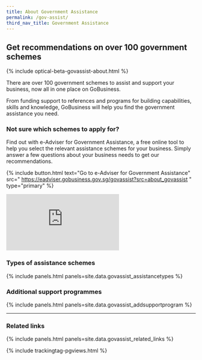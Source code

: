 ```yaml
---
title: About Government Assistance
permalink: /gov-assist/
third_nav_title: Government Assistance
---
```


## Get recommendations on over 100 government schemes

{% include optical-beta-govassist-about.html %}

There are over 100 government schemes to assist and support your business, now all in one place on GoBusiness.

From funding support to references and programs for building capabilities, skills and knowledge, GoBusiness will help you find the government assistance you need.

### Not sure which schemes to apply for?

Find out with e-Adviser for Government Assistance, a free online tool to help you select the relevant assistance schemes for your business. Simply answer a few questions about your business needs to get our recommendations.

{% include button.html text="Go to e-Adviser for Government Assistance" src="
https://eadviser.gobusiness.gov.sg/govassist?src=about_govassist
" type="primary" %}

<p>
<div class="bp-youtube">
  <iframe src="https://www.youtube.com/embed/9-U_83QxBBc" title="GoBusiness Gov Assist e-Adviser" frameborder="0" allow="autoplay; encrypted-media" allowfullscreen>  </iframe>
</div>
</p>

### Types of assistance schemes

{% include panels.html panels=site.data.govassist_assistancetypes %}

### Additional support programmes

{% include panels.html panels=site.data.govassist_addsupportprogram %}

---

### Related links

{% include panels.html panels=site.data.govassist_related_links %}

<script src="/jquery/jquery.min.js"></script>
<script src="/jquery/bp-menu-new-tab.js"></script>
{% include trackingtag-pgviews.html %}
